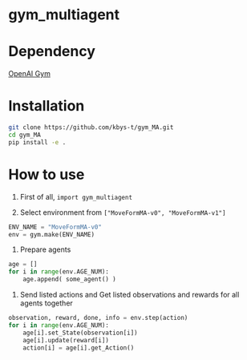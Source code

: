 # gym_multiagent

# Dependency

[OpenAI Gym](https://github.com/openai/gym)

# Installation

```bash
git clone https://github.com/kbys-t/gym_MA.git
cd gym_MA
pip install -e .
```

# How to use
1. First of all,
`import gym_multiagent`

1. Select environment from `["MoveFormMA-v0", "MoveFormMA-v1"]`
```python
ENV_NAME = "MoveFormMA-v0"
env = gym.make(ENV_NAME)
```

1. Prepare agents
```python
age = []
for i in range(env.AGE_NUM):
    age.append( some_agent() )
```

1. Send listed actions and Get listed observations and rewards for all agents together
```python
observation, reward, done, info = env.step(action)
for i in range(env.AGE_NUM):
    age[i].set_State(observation[i])
    age[i].update(reward[i])
    action[i] = age[i].get_Action()
```
